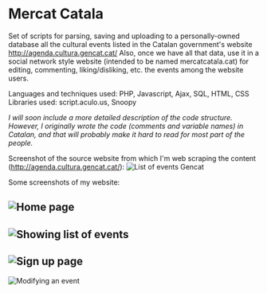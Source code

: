 # Mercat Catala
Set of scripts for parsing, saving and uploading to a personally-owned database all the cultural events listed in the Catalan government's website http://agenda.cultura.gencat.cat/ Also, once we have all that data, use it in a social network style website (intended to be named mercatcatala.cat) for editing, commenting, liking/disliking, etc. the events among the website users.

Languages and techniques used: PHP, Javascript, Ajax, SQL, HTML, CSS
Libraries used: script.aculo.us, Snoopy

_I will soon include a more detailed description of the code structure. However, I originally wrote the code (comments and variable names) in Catalan, and that will probably make it hard to read for most part of the people._

Screenshot of the source website from which I'm web scraping the content (http://agenda.cultura.gencat.cat/):
![List of events Gencat](https://github.com/afranques44/mercat-catala/raw/master/SCREENSHOTS/screenshot_gencat.png "List of events Gencat")

Some screenshots of my website:

![Home page](https://github.com/afranques44/mercat-catala/raw/master/SCREENSHOTS/home_page.png "Home page")
---
![Showing list of events](https://github.com/afranques44/mercat-catala/raw/master/SCREENSHOTS/showing_list_events.png "Showing list of events")
---
![Sign up page](https://github.com/afranques44/mercat-catala/raw/master/SCREENSHOTS/register_page.png "Sign up page")
---
![Modifying an event](https://github.com/afranques44/mercat-catala/raw/master/SCREENSHOTS/modifying_event.png "Modifying an event")
